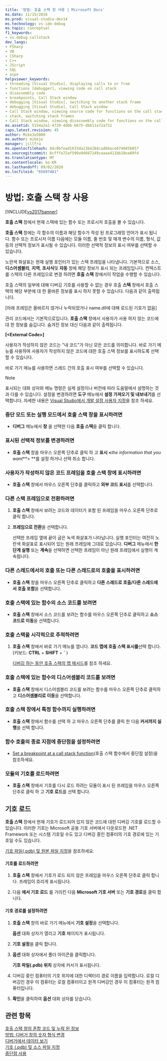 ```yaml
---
title: '방법: 호출 스택 창 사용 | Microsoft Docs'
ms.date: 11/15/2016
ms.prod: visual-studio-dev14
ms.technology: vs-ide-debug
ms.topic: conceptual
f1_keywords:
- vs.debug.callstack
dev_langs:
- FSharp
- VB
- CSharp
- C++
- JScript
- SQL
- aspx
helpviewer_keywords:
- threading [Visual Studio], displaying calls to or from
- functions [debugger], viewing code on call stack
- disassembly code
- breakpoints, Call Stack window
- debugging [Visual Studio], switching to another stack frame
- debugging [Visual Studio], Call Stack window
- Call Stack window, viewing source code for functions on the call stack
- stack, switching stack frames
- Call Stack window, viewing disassembly code for functions on the call stack
ms.assetid: 5154a2a1-4729-4dbb-b675-db611a72a731
caps.latest.revision: 45
author: MikeJo5000
ms.author: mikejo
manager: jillfra
ms.openlocfilehash: 84c0bfead1633da13b4284cad04ace674045b057
ms.sourcegitcommit: 6cfffa72af599a9d667249caaaa411bb28ea69fd
ms.translationtype: MT
ms.contentlocale: ko-KR
ms.lasthandoff: 09/02/2020
ms.locfileid: "65697481"
---
```

# <a name="how-to-use-the-call-stack-window"></a>방법: 호출 스택 창 사용
[!INCLUDE[vs2017banner](../includes/vs2017banner.md)]

**호출 스택** 창에서 현재 스택에 있는 함수 또는 프로시저 호출을 볼 수 있습니다.  
  
 **호출 스택** 창에는 각 함수의 이름과 해당 함수가 작성 된 프로그래밍 언어가 표시 됩니다. 함수 또는 프로시저 이름 다음에는 모듈 이름, 줄 번호 및 매개 변수의 이름, 형식, 값 등의 선택적 정보가 표시될 수 있습니다. 이러한 선택적 정보의 표시 여부를 선택할 수 있습니다.  
  
 노란색 화살표는 현재 실행 포인터가 있는 스택 프레임을 나타냅니다. 기본적으로 소스, **디스어셈블리**, **지역**, **조사식**및 **자동** 창에 해당 정보가 표시 되는 프레임입니다. 컨텍스트를 스택의 다른 프레임으로 변경 하려면 **호출 스택** 창에서이 작업을 수행할 수 있습니다.  
  
 호출 스택의 일부에 대해 디버깅 기호를 사용할 수 없는 경우 호출 **스택** 창에서 호출 스택의 해당 부분에 대 한 올바른 정보를 표시 하지 못할 수 있습니다. 다음과 같이 출력됩니다.  
  
 [아래 프레임은 올바르지 않거나 누락되었거나 name.dll에 대해 로드된 기호가 없음]  
  
 관리 코드에서는 기본적으로입니다. **호출 스택** 창에서 사용자가 사용 하지 않는 코드에 대 한 정보를 숨깁니다. 숨겨진 정보 대신 다음과 같이 출력됩니다.  
  
 **[\<External Code>]**  
  
 사용자가 작성하지 않은 코드는 "내 코드"가 아닌 모든 코드를 의미합니다. 바로 가기 메뉴를 사용하여 사용자가 작성하지 않은 코드에 대한 호출 스택 정보를 표시하도록 선택할 수 있습니다.  
  
 바로 가기 메뉴를 사용하면 스레드 간의 호출 표시 여부를 선택할 수 있습니다.  
  
> [!NOTE]
> 표시되는 대화 상자와 메뉴 명령은 실제 설정이나 버전에 따라 도움말에서 설명하는 것과 다를 수 있습니다. 설정을 변경하려면 **도구** 메뉴에서 **설정 가져오기 및 내보내기**를 선택합니다. 자세한 내용은 [Visual Studio에서 개발 설정 사용자 지정](https://msdn.microsoft.com/22c4debb-4e31-47a8-8f19-16f328d7dcd3)을 참조 하세요.  
  
### <a name="to-display-the-call-stack-window-in-break-mode-or-in-run-mode"></a>중단 모드 또는 실행 모드에서 호출 스택 창을 표시하려면  
  
- **디버그** 메뉴에서 **창** 을 선택한 다음 **호출 스택**을 클릭 합니다.  
  
### <a name="to-change-the-optional-information-displayed"></a>표시된 선택적 정보를 변경하려면  
  
- **호출 스택** 창을 마우스 오른쪽 단추로 클릭 하 고 **표시 \<**_the information that you want_**> **를 설정 하거나 선택 취소 합니다.  
  
### <a name="to-display-non-user-code-frames-in-the-call-stack-window"></a>사용자가 작성하지 않은 코드 프레임을 호출 스택 창에 표시하려면  
  
- **호출 스택** 창에서 마우스 오른쪽 단추를 클릭하고 **외부 코드 표시**를 선택합니다.  
  
### <a name="to-switch-to-another-stack-frame"></a>다른 스택 프레임으로 전환하려면  
  
1. **호출 스택** 창에서 보려는 코드와 데이터가 포함 된 프레임을 마우스 오른쪽 단추로 클릭 합니다.  
  
2. **프레임으로 전환**을 선택합니다.  
  
     선택한 프레임 옆에 끝이 굽은 녹색 화살표가 나타납니다. 실행 포인터는 여전히 노란색 화살표로 표시되어 있는 원래 프레임에 그대로 있습니다. **디버그** 메뉴에서 **한 단계 실행** 또는 **계속**을 선택하면 선택한 프레임이 아닌 원래 프레임에서 실행이 계속됩니다.  
  
### <a name="to-display-calls-to-or-from-another-thread"></a>다른 스레드에서의 호출 또는 다른 스레드로의 호출을 표시하려면  
  
- **호출 스택** 창을 마우스 오른쪽 단추로 클릭하고 **다른 스레드로 호출/다른 스레드에서 호출 포함**을 선택합니다.  
  
### <a name="to-view-the-source-code-for-a-function-on-the-call-stack"></a>호출 스택에 있는 함수의 소스 코드를 보려면  
  
- **호출 스택** 창에서 소스 코드를 보려는 함수를 마우스 오른쪽 단추로 클릭하고 **소스 코드로 이동**을 선택합니다.  
  
### <a name="to-visually-trace-the-call-stack"></a>호출 스택을 시각적으로 추적하려면  
  
1. **호출 스택** 창에서 바로 가기 메뉴를 엽니다. **코드 맵에 호출 스택 표시를**선택 합니다. (키보드: **CTRL**  +  **SHIFT**  +  **`** )  
  
     [디버깅 하는 동안 호출 스택의 맵 메서드](../debugger/map-methods-on-the-call-stack-while-debugging-in-visual-studio.md)를 참조 하세요.  
  
### <a name="to-view-the-disassembly-code-for-a-function-on-the-call-stack"></a>호출 스택에 있는 함수의 디스어셈블리 코드를 보려면  
  
- **호출 스택** 창에서 디스어셈블리 코드를 보려는 함수를 마우스 오른쪽 단추로 클릭하고 **디스어셈블리로 이동**을 선택합니다.  
  
### <a name="to-run-to-a-specific-function-from-the-call-stack-window"></a>호출 스택 창에서 특정 함수까지 실행하려면  
  
- **호출 스택** 창에서 함수를 선택 하 고 마우스 오른쪽 단추를 클릭 한 다음 **커서까지 실행**을 선택 합니다.  
  
### <a name="to-set-a-breakpoint-on-the-exit-point-of-a-function-call"></a>함수 호출의 종료 지점에 중단점을 설정하려면  
  
- [Set a breakpoint at a call stack function](../debugger/using-breakpoints.md#BKMK_Set_a_breakpoint_in_the_call_stack_window)(호출 스택 함수에서 중단점 설정)을 참조하세요.  
  
### <a name="to-load-symbols-for-a-module"></a>모듈의 기호를 로드하려면  
  
- **호출 스택** 창에서 기호를 다시 로드 하려는 모듈이 표시 된 프레임을 마우스 오른쪽 단추로 클릭 하 고 **기호 로드**를 선택 합니다.  
  
## <a name="loading-symbols"></a>기호 로드  
 **호출 스택** 창에서 현재 기호가 로드되어 있지 않은 코드에 대한 디버깅 기호를 로드할 수 있습니다. 이러한 기호는 Microsoft 공용 기호 서버에서 다운로드한 .NET Framework 또는 시스템 기호일 수도 있고 디버깅 중인 컴퓨터의 기호 경로에 있는 기호일 수도 있습니다.  
  
 [기호 파일(.pdb) 및 원본 파일 지정](../debugger/specify-symbol-dot-pdb-and-source-files-in-the-visual-studio-debugger.md)을 참조하세요.  
  
#### <a name="to-load-symbols"></a>기호를 로드하려면  
  
1. **호출 스택** 창에서 기호가 로드 되지 않은 프레임을 마우스 오른쪽 단추로 클릭 합니다. 프레임이 흐리게 표시됩니다.  
  
2. 다음 **에서 기호 로드** 를 가리킨 다음 **Microsoft 기호 서버** 또는 **기호 경로**를 클릭 합니다.  
  
#### <a name="to-set-the-symbol-path"></a>기호 경로를 설정하려면  
  
1. **호출 스택** 창의 바로 가기 메뉴에서 **기호 설정**을 선택합니다.  
  
     **옵션** 대화 상자가 열리고 **기호** 페이지가 표시됩니다.  
  
2. **기호 설정**을 클릭 합니다.  
  
3. **옵션** 대화 상자에서 폴더 아이콘을 클릭합니다.  
  
     **기호 파일(.pdb) 위치** 상자에 커서가 표시됩니다.  
  
4. 디버깅 중인 컴퓨터의 기호 위치에 대한 디렉터리 경로 이름을 입력합니다. 로컬 디버깅인 경우 이 컴퓨터는 로컬 컴퓨터이고 원격 디버깅인 경우 이 컴퓨터는 원격 컴퓨터입니다.  
  
5. **확인**을 클릭하여 **옵션** 대화 상자를 닫습니다.  
  
## <a name="see-also"></a>관련 항목  
 [호출 스택 창의 혼합 코드 및 누락 된 정보](../debugger/mixed-code-and-missing-information-in-the-call-stack-window.md)   
 [방법: 디버거 창의 숫자 형식 변경](https://msdn.microsoft.com/library/cd593847-a625-411d-a430-b798346ef18f)   
 [디버거에서 데이터 보기](../debugger/viewing-data-in-the-debugger.md)   
 [기호 (.pdb) 및 소스 파일 지정](../debugger/specify-symbol-dot-pdb-and-source-files-in-the-visual-studio-debugger.md)   
 [중단점 사용](../debugger/using-breakpoints.md)
